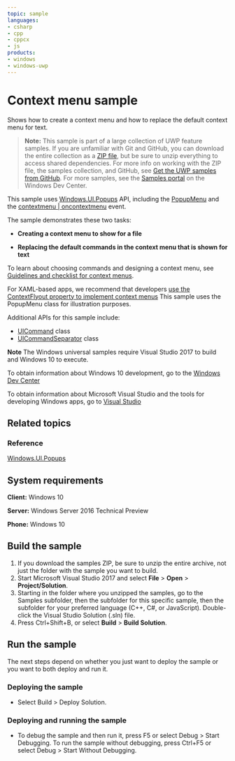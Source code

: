 ```yaml
---
topic: sample
languages:
- csharp
- cpp
- cppcx
- js
products:
- windows
- windows-uwp
---
```


<!---
  category: ControlsLayoutAndText
  samplefwlink: http://go.microsoft.com/fwlink/p/?LinkId=620525
--->

# Context menu sample

Shows how to create a context menu and how to replace the default context menu for text. 

> **Note:** This sample is part of a large collection of UWP feature samples. 
> If you are unfamiliar with Git and GitHub, you can download the entire collection as a 
> [ZIP file](https://github.com/Microsoft/Windows-universal-samples/archive/master.zip), but be 
> sure to unzip everything to access shared dependencies. For more info on working with the ZIP file, 
> the samples collection, and GitHub, see [Get the UWP samples from GitHub](https://aka.ms/ovu2uq). 
> For more samples, see the [Samples portal](https://aka.ms/winsamples) on the Windows Dev Center. 

This sample uses [Windows.UI.Popups](http://msdn.microsoft.com/library/windows/apps/br242180) API, 
including the [PopupMenu](http://msdn.microsoft.com/library/windows/apps/br208693) and the 
[contextmenu | oncontextmenu](http://msdn.microsoft.com/library/windows/apps/hh441317) event.

The sample demonstrates these two tasks:

-   **Creating a context menu to show for a file**

-   **Replacing the default commands in the context menu that is shown for text**

To learn about choosing commands and designing a context menu, see [Guidelines and checklist for context menus](http://msdn.microsoft.com/library/windows/apps/hh465308).

For XAML-based apps, we recommend that developers
[use the ContextFlyout property to implement context menus](https://docs.microsoft.com/en-us/windows/uwp/design/controls-and-patterns/menus)
This sample uses the PopupMenu class for illustration purposes.

Additional APIs for this sample include:

-   [UICommand](http://msdn.microsoft.com/library/windows/apps/br242166) class
-   [UICommandSeparator](http://msdn.microsoft.com/library/windows/apps/br242168) class

**Note** The Windows universal samples require Visual Studio 2017 to build and Windows 10 to execute.
 
To obtain information about Windows 10 development, go to the [Windows Dev Center](http://go.microsoft.com/fwlink/?LinkID=532421)

To obtain information about Microsoft Visual Studio and the tools for developing Windows apps, go to [Visual Studio](http://go.microsoft.com/fwlink/?LinkID=532422)

## Related topics

### Reference

[Windows.UI.Popups](http://msdn.microsoft.com/library/windows/apps/br242180)  

## System requirements

**Client:** Windows 10

**Server:** Windows Server 2016 Technical Preview

**Phone:** Windows 10

## Build the sample

1. If you download the samples ZIP, be sure to unzip the entire archive, not just the folder with the sample you want to build. 
2. Start Microsoft Visual Studio 2017 and select **File** \> **Open** \> **Project/Solution**.
3. Starting in the folder where you unzipped the samples, go to the Samples subfolder, then the subfolder for this specific sample, then the subfolder for your preferred language (C++, C#, or JavaScript). Double-click the Visual Studio Solution (.sln) file.
4. Press Ctrl+Shift+B, or select **Build** \> **Build Solution**.

## Run the sample

The next steps depend on whether you just want to deploy the sample or you want to both deploy and run it.

### Deploying the sample

- Select Build > Deploy Solution. 

### Deploying and running the sample

- To debug the sample and then run it, press F5 or select Debug >  Start Debugging. To run the sample without debugging, press Ctrl+F5 or select Debug > Start Without Debugging. 
